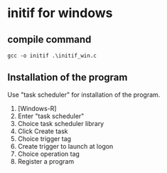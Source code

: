 # initif for windows

## compile command
```
gcc -o initif .\initif_win.c
```

## Installation of the program
Use "task scheduler" for installation of the program.
1. [Windows-R]
2. Enter "task scheduler"
3. Choice task scheduler library
4. Click Create task
5. Choice trigger tag
6. Create trigger to launch at logon
7. Choice operation tag
8. Register a program

